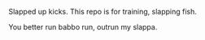 Slapped up kicks. This repo is for training, slapping fish.

You better run babbo run, outrun my slappa.
